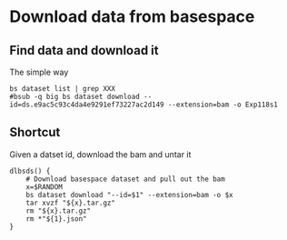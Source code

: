 # Download data from basespace

## Find data and download it

The simple way

```
bs dataset list | grep XXX
#bsub -q big bs dataset download --id=ds.e9ac5c93c4da4e9291ef73227ac2d149 --extension=bam -o Exp118s1

```

## Shortcut

Given a datset id, download the bam and untar it

```
dlbsds() {
    # Download basespace dataset and pull out the bam
    x=$RANDOM
    bs dataset download "--id=$1" --extension=bam -o $x
    tar xvzf "${x}.tar.gz"
    rm "${x}.tar.gz"
    rm *"${1}.json"
}
```